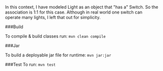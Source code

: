 In this context, I have modeled Light as an object that "has a" Switch. So the association is 1:1 for this case. Although in real world one switch can operate many lights, I left that out for simplicity.

###Build 

To compile & build classes run: `mvn clean compile`

###Jar

To build a deployable jar file for runtime: `mvn jar:jar`

###Test
To run: `mvn test`




